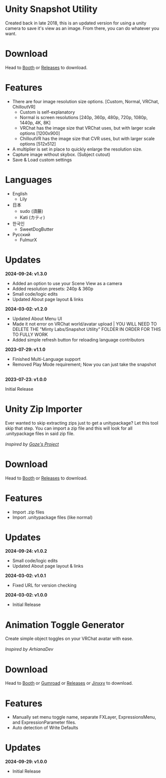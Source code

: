 <h1>Unity Snapshot Utility</h1>
<p>Created back in late 2018, this is an updated version for using a unity camera to save it's view as an image. From there, you can do whatever you want.</p>

<h1>Download</h1>
<p>Head to <a href="https://mintylabs.booth.pm/items/4949097">Booth</a> or <a href="https://github.com/Minty-Labs/Unity-Tools/releases">Releases</a> to download.</p>

<h1>Features</h1>
<ul>
  <li>
    There are four image resolution size options. [Custom, Normal, VRChat, ChilloutVR]
    <ul>
      <li>Custom is self-explanatory</li>
      <li>Normal is screen resolutions [240p, 360p, 480p, 720p, 1080p, 1440p, 4K, 8K]</li>
      <li>VRChat has the image size that VRChat uses, but with larger scale options [1200x900]</li>
      <li>ChilloutVR has the image size that CVR uses, but with larger scale options [512x512]</li>
    </ul>
  </li>
  <li>A multiplier is set in place to quickly enlarge the resolution size.</li>
  <li>Capture image without skybox. (Subject cutout)</li>
  <li>Save & Load custom settings</li>
</ul>

<h1>Languages</h1>
<p>
  <ul>
    <li>English
      <ul>
        <li>Lily</li>
      </ul>
    </li>
    <li>日本
      <ul>
        <li>sudo (須藤)</li>
        <li>Kati (カティ)</li>
      </ul>
    </li>
    <li>한국인
      <ul>
        <li>SweetDogButter</li>
      </ul>
    </li>
    <li>Русский
      <ul>
        <li>FulmurX</li>
      </ul>
    </li>
  </ul>
</p>

<h1>Updates</h1>
<b>2024-09-24: v1.3.0</b>
<p>
  <ul>
    <li>Added an option to use your Scene View as a camera</li>
    <li>Added resolution presets: 240p & 360p</li>
    <li>Small code/logic edits</li>
    <li>Updated About page layout & links</li>
  </ul>
</p>
<b>2024-03-02: v1.2.0</b>
<p>
  <ul>
    <li>Updated About Menu UI</li>
    <li>Made it not error on VRChat world/avatar upload | YOU WILL NEED TO DELETE THE "Minty Labs/Snapshot Utility" FOLDER IN ORDER FOR THIS TO FULLY WORK</li>
    <li>Added simple refresh button for reloading language contributors</li>
  </ul>
</p>
<b>2023-07-29: v1.1.0</b>
<p>
  <ul>
    <li>Finished Multi-Language support</li>
    <li>Removed Play Mode requirement; Now you can just take the snapshot</li>
  </ul>
</p>
<br>
<b>2023-07-23: v1.0.0</b>
<p>Initial Release</p>

<h1>Unity Zip Importer</h1>
<p>Ever wanted to skip extracting zips just to get a unitypackage? Let this tool skip that step. You can import a zip file and this will look for all .unitypackage files in said zip file.
<br><br>
<i>Inspired by <a href="https://goze.booth.pm/items/4571505" target="_blank">Goze's Project</a></i>
</p>

<h1>Download</h1>
<p>Head to <a href="https://mintylabs.booth.pm/items/5527952">Booth</a> or <a href="https://github.com/Minty-Labs/Unity-Tools/releases">Releases</a> to download.</p>

<h1>Features</h1>
<ul>
  <li>Import .zip files</li>
  <li>Import .unitypackage files (like normal)</li>
</ul>

<h1>Updates</h1>
<b>2024-09-24: v1.0.2</b>
<p>
  <ul>
    <li>Small code/logic edits</li>
    <li>Updated About page layout & links</li>
  </ul>
</p>
<b>2024-03-02: v1.0.1</b>
<p>
  <ul>
    <li>Fixed URL for version checking</li>
  </ul>
</p>
<b>2024-03-02: v1.0.0</b>
<p>
  <ul>
    <li>Initial Release</li>
  </ul>
</p>

<h1>Animation Toggle Generator</h1>
<p>Create simple object toggles on your VRChat avatar with ease.
<br><br>
<i>Inspired by ArhianaDev</i>
</p>

<h1>Download</h1>
<p>Head to <a href="https://mintylabs.booth.pm/items/6130982">Booth</a> or <a href="https://mintylabs.gumroad.com/l/AnimationToggleGenerator">Gumroad</a> or <a href="https://github.com/Minty-Labs/Unity-Tools/releases">Releases</a> or <a href="https://jinxxy.com/MintLily/AnimationToggleGenerator">Jinxxy</a> to download.</p>

<h1>Features</h1>
<ul>
  <li>Manually set menu toggle name, separate FXLayer, ExpressionsMenu, and ExpressionParameter files.</li>
  <li>Auto detection of Write Defaults</li>
</ul>

<h1>Updates</h1>
<b>2024-09-29: v1.0.0</b>
<p>
  <ul>
    <li>Initial Release</li>
  </ul>
</p>